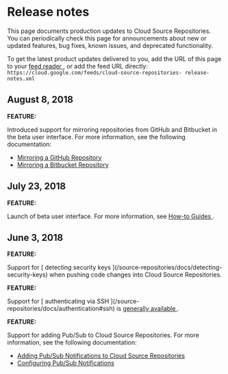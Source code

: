 #  Release notes

This page documents production updates to Cloud Source Repositories. You can
periodically check this page for announcements about new or updated features,
bug fixes, known issues, and deprecated functionality.

To get the latest product updates delivered to you, add the URL of this page
to your [ feed reader
](https://wikipedia.org/wiki/Comparison_of_feed_aggregators) , or add the feed
URL directly: ` https://cloud.google.com/feeds/cloud-source-repositories-
release-notes.xml `

##  August 8, 2018

**FEATURE:**

Introduced support for mirroring repositories from GitHub and Bitbucket in the
beta user interface. For more information, see the following documentation:

  * [ Mirroring a GitHub Repository ](/source-repositories/docs/mirroring-a-github-repository)
  * [ Mirroring a Bitbucket Repository ](/source-repositories/docs/mirroring-a-bitbucket-repository)

##  July 23, 2018

**FEATURE:**

Launch of beta user interface. For more information, see [ How-to Guides
](/source-repositories/docs/how-to-beta) .

##  June 3, 2018

**FEATURE:**

Support for [ detecting security keys ](/source-repositories/docs/detecting-
security-keys) when pushing code changes into Cloud Source Repositories.

**FEATURE:**

Support for [ authenticating via SSH ](/source-
repositories/docs/authentication#ssh) is [ generally available
](/products#product-launch-stages) .

**FEATURE:**

Support for adding Pub/Sub to Cloud Source Repositories. For more information,
see the following documentation:

  * [ Adding Pub/Sub Notifications to Cloud Source Repositories ](/source-repositories/docs/quickstart-adding-pubsub-notifications)
  * [ Configuring Pub/Sub Notifications ](/source-repositories/docs/configuring-notifications)

